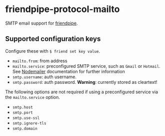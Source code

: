 # friendpipe-protocol-mailto

SMTP email support for [friendpipe](https://github.com/jaz303/friendpipe).

## Supported configuration keys

Configure these with `$ friend set key value`.

  * `mailto.from`: from address
  * `mailto.service`: preconfigured SMTP service, such as `Gmail` or `Hotmail`. See [Nodemailer](https://github.com/andris9/Nodemailer) documentation for further information
  * `smtp.username`: auth username.
  * `smtp.password`: auth password. __Warning__: currently stored as cleartext!

The following options are not required if using a preconfigured service via the `mailto.service` option.

  * `smtp.host`
  * `smtp.port`
  * `smtp.use-ssl`
  * `smtp.ignore-tls`
  * `smtp.domain`
